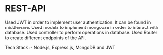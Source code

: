 # REST-API
Used JWT in order to implement user authentication. It can be found in middleware.
Used models to implement mongoose in order to interact with database.
Used controller to perform operations in database.
Used Router to create different endpoints of the API.

Tech Stack :- Node.js, Express.js, MongoDB and JWT 
